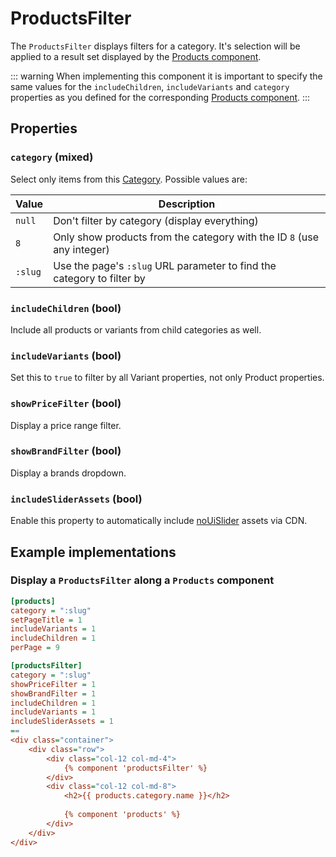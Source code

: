 # ProductsFilter

The `ProductsFilter` displays filters for a category. It's selection will be applied to a result set displayed by the
 [Products component](./products.md).
 
::: warning
When implementing this component it is important to specify the same values for the `includeChildren`, 
`includeVariants` and `category` properties as you defined for the corresponding [Products component](./products.md). 
:::

## Properties

### `category` (mixed)

Select only items from this [Category](../digging-deeper/categories.md). Possible values are:

| Value | Description |
| ----- | ----------- |
| `null` | Don't filter by category (display everything) |
| `8` | Only show products from the category with the ID `8` (use any integer) |
| `:slug` | Use the page's `:slug` URL parameter to find the category to filter by |

### `includeChildren` (bool)

Include all products or variants from child categories as well.

### `includeVariants` (bool)

Set this to `true` to filter by all Variant properties, not only Product properties.


### `showPriceFilter` (bool)

Display a price range filter.

### `showBrandFilter` (bool)

Display a brands dropdown.

### `includeSliderAssets` (bool)

Enable this property to automatically include [noUiSlider](https://github.com/leongersen/noUiSlider) assets via CDN.


## Example implementations

### Display a `ProductsFilter` along a `Products` component

```ini
[products]
category = ":slug"
setPageTitle = 1
includeVariants = 1
includeChildren = 1
perPage = 9

[productsFilter]
category = ":slug"
showPriceFilter = 1
showBrandFilter = 1
includeChildren = 1
includeVariants = 1
includeSliderAssets = 1
==
<div class="container">
    <div class="row">
        <div class="col-12 col-md-4">
            {% component 'productsFilter' %}  
        </div>
        <div class="col-12 col-md-8">
            <h2>{{ products.category.name }}</h2>
    
            {% component 'products' %}
        </div>
    </div>
</div>
```